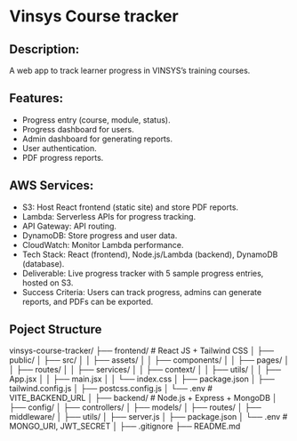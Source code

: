 # Vinsys Course tracker

## Description: 
A web app to track learner progress in VINSYS’s training courses.

## Features:
-	Progress entry (course, module, status).
-	Progress dashboard for users.
-	Admin dashboard for generating reports.
-	User authentication.
-	PDF progress reports.

## AWS Services:
-	S3: Host React frontend (static site) and store PDF reports.
-	Lambda: Serverless APIs for progress tracking.
-	API Gateway: API routing.
-	DynamoDB: Store progress and user data.
-	CloudWatch: Monitor Lambda performance.
-	Tech Stack: React (frontend), Node.js/Lambda (backend), DynamoDB (database).
-	Deliverable: Live progress tracker with 5 sample progress entries, hosted on S3.
-	Success Criteria: Users can track progress, admins can generate reports, and PDFs can be exported.

## Poject Structure
vinsys-course-tracker/
├── frontend/                     # React JS + Tailwind CSS
│   ├── public/
│   ├── src/
│   │   ├── assets/
│   │   ├── components/
│   │   ├── pages/
│   │   ├── routes/
│   │   ├── services/
│   │   ├── context/
│   │   ├── utils/
│   │   ├── App.jsx
│   │   ├── main.jsx
│   │   └── index.css
│   ├── package.json
│   ├── tailwind.config.js
│   ├── postcss.config.js
│   └── .env                      # VITE_BACKEND_URL
│
├── backend/                      # Node.js + Express + MongoDB
│   ├── config/
│   ├── controllers/
│   ├── models/
│   ├── routes/
│   ├── middleware/
│   ├── utils/
│   ├── server.js
│   ├── package.json
│   └── .env                      # MONGO_URI, JWT_SECRET
│
├── .gitignore
├── README.md
